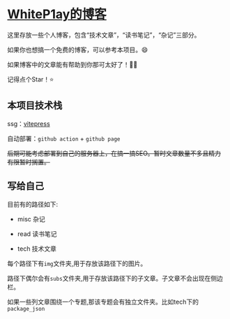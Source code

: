 # [WhiteP1ay的博客](https://whitep1ay.github.io/blog/)

这里存放一些个人博客，包含“技术文章”，“读书笔记”，“杂记”三部分。

如果你也想搞一个免费的博客，可以参考本项目。😄

如果博客中的文章能有帮助到你那可太好了！🎉🎉

记得点个Star！⭐️

## 本项目技术栈

ssg：[vitepress](https://vitepress.dev/)

自动部署：`github action` + `github page`

~~后期可能考虑部署到自己的服务器上，在搞一搞SEO。暂时文章数量不多且精力有限暂时搁置。~~

## 写给自己

目前有的路径如下:

- misc 杂记

- read 读书笔记

- tech 技术文章

每个路径下有`img`文件夹,用于存放该路径下的图片。

路径下偶尔会有`subs`文件夹,用于存放该路径下的子文章。子文章不会出现在侧边栏。

如果一些列文章围绕一个专题,那该专题会有独立文件夹。比如tech下的`package_json`

